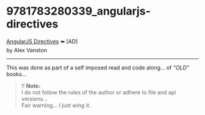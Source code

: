 # 9781783280339_angularjs-directives

[AngularJS Directives](https://amzn.to/3AFf6li) :arrow_left: [AD]  
by Alex Vanston

___

This was done as part of a self imposed read and code along... of _&quot;OLD&quot;_ books...

> :bangbang: **Note:**  
> I do not follow the rules of the author or adhere to file and api versions...  
> Fair warning... _I just wing it._

